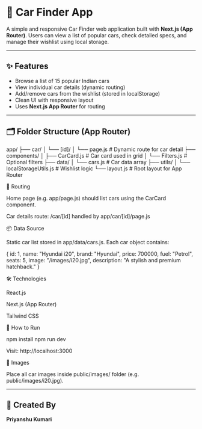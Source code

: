 # 🚗 Car Finder App

A simple and responsive Car Finder web application built with **Next.js (App Router)**. Users can view a list of popular cars, check detailed specs, and manage their wishlist using local storage.

---

## ✨ Features

- Browse a list of 15 popular Indian cars
- View individual car details (dynamic routing)
- Add/remove cars from the wishlist (stored in localStorage)
- Clean UI with responsive layout
- Uses **Next.js App Router** for routing

---

## 🗂️ Folder Structure (App Router)

app/
├── car/
│   └── [id]/
│       └── page.js          # Dynamic route for car detail
├── components/
│   ├── CarCard.js           # Car card used in grid
│   └── Filters.js           # Optional filters
├── data/
│   └── cars.js              # Car data array
├── utils/
│   └── localStorageUtils.js # Wishlist logic
└── layout.js                # Root layout for App Router


🔗 Routing

Home page (e.g. app/page.js) should list cars using the CarCard component.

Car details route: /car/[id] handled by app/car/[id]/page.js

📦 Data Source

Static car list stored in app/data/cars.js. Each car object contains:

{
  id: 1,
  name: "Hyundai i20",
  brand: "Hyundai",
  price: 700000,
  fuel: "Petrol",
  seats: 5,
  image: "/images/i20.jpg",
  description: "A stylish and premium hatchback."
}

🛠 Technologies

React.js

Next.js  (App Router)

Tailwind CSS

🧪 How to Run

npm install
npm run dev

Visit: http://localhost:3000

📁 Images

Place all car images inside public/images/ folder (e.g. public/images/i20.jpg).

---

## 👤 Created By

**Priyanshu Kumari**

